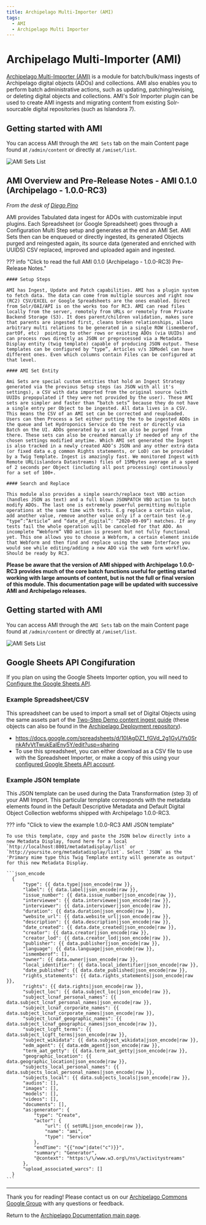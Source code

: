 ```yaml
---
title: Archipelago Multi-Importer (AMI)
tags:
  - AMI
  - Archipelago Multi Importer
---
```


# Archipelago Multi-Importer (AMI)

[Archipelago Multi-Importer (AMI)](https://github.com/esmero/ami) is a module for batch/bulk/mass ingests of Archipelago digital objects (ADOs) and collections. AMI also enables you to perform batch administrative actions, such as updating, patching/revising, or deleting digital objects and collections. AMI's Solr Importer plugin can be used to create AMI ingests and migrating content from existing Solr-sourcable digital repositories (such as Islandora 7).

## Getting started with AMI

You can access AMI through the `AMI Sets` tab on the main Content page found at `/admin/content` or directly at `/amiset/list`.

![AMI Sets List](images/ami/AMIsetsList.jpg)

## AMI Overview and Pre-Release Notes - AMI 0.1.0 (Archipelago - 1.0.0-RC3)

*From the desk of [Diego Pino](https://github.com/DiegoPino)*

AMI provides Tabulated data ingest for ADOs with customizable input plugins. Each Spreadsheet (or Google Spreadsheet) goes through a Configuration Multi Step setup and generates at the end an AMI Set. AMI Sets then can be enqueued or directly ingested, its generated Objects purged and reingested again, its source data (generated and enriched with UUIDS) CSV replaced, improved and uploaded again and ingested.

??? info "Click to read the full AMI 0.1.0 (Archipelago - 1.0.0-RC3) Pre-Release Notes."

    #### Setup Steps
    
    AMI has Ingest, Update and Patch capabilities. AMI has a plugin system to fetch data. The data can come from multiple sources and right now (RC2) CSV/EXCEL or Google Spreadsheets are the ones enabled. Direct from Solr/OAI/API is on the works too for RC3. AMI can read files locally from the server, remotely from URLs or remotely from Private Backend Storage (S3). It does parent/children validation, makes sure that parents are ingested first, cleans broken relationships, allows arbitrary multi relations to be generated in a single ROW (ismemberof, partOf, etc)  pointing to other rows or existing ADOs (via UUIDs) and can process rows directly as JSON or preprocessed via a Metadata Display entity (twig template) capable of producing JSON output. These templates can be configured by “type”, Articles v/s 3DModel can have different ones. Even which columns contain Files can be configured at that level.
    
    #### AMI Set Entity
    
    Ami Sets are special custom entities that hold an Ingest Strategy generated via the previous Setup steps (as JSON with all it's settings), a CSV with data imported from the original source (with UUIDs prepopulated if they were not provided by the user). These AMI sets are simpler and faster than “batch sets” because they do not have a single entry per Object to be ingested. All data lives in a CSV. This means the CSV of an AMI set can be corrected and reuploaded. Users can then Process a Set either putting the to be ingested ADOs in the queue and let Hydroponics Service do the rest or directly via Batch on the UI. ADOs generated by a set can also be purged from there. These sets can also be created manually if needed of any of the chosen settings modified anytime. Which AMI set generated the Ingest is also tracked in a newly created ADO’s JSON and any other extra data (or fixed data e.g common Rights statements, or LoD) can be provided by a Twig Template. Ingest is amazingly fast. We monitored Ingest with Remote URL(islandora Datastreams) files of 15Mbytes average at a speed of 2 seconds per Object (including all post processing) continuously for a set of 100+.
    
    #### Search and Replace
    
    This module also provides a simple search/replace text VBO action (handles JSON as text) and a full blown JSONPATCH VBO action to batch modify ADOs. The last one is extremely powerful permitting multiple operations at the same time with tests. E.g replace a certain value, add another value, remove another value only if a certain test (e.g “type”:”Article” and “date_of_digital”: “2020-09-09”) matches. If any tests fail the whole operation will be canceled for that ADO. An incomplete “Webform” VBO action is present but not fully functional yet. This one allows you to choose a Webform, a certain element inside that Webform and then find and replace using the same Interface you would see while editing/adding a new ADO via the web form workflow. Should be ready by RC3.

**Please be aware that the version of AMI shipped with Archipelago 1.0.0-RC3 provides much of the core batch functions useful for getting started working with large amounts of content, but is not the full or final version of this module. This documentation page will be updated with successive AMI and Archipelago releases.**

## Getting started with AMI

You can access AMI through the `AMI Sets` tab on the main Content page found at `/admin/content` or directly at `/amiset/list`.

![AMI Sets List](images/ami/AMIsetsList.jpg)

## Google Sheets API Congifuration

If you plan on using the Google Sheets Importer option, you will need to [Configure the Google Sheets API](googleapi.md).

### Example Spreadsheet/CSV

This spreadsheet can be used to import a small set of Digital Objects using the same assets part of the [Two-Step Demo content ingest guide](democontent.md) (these objects can also be found in the [Archipelago Deployment repository](https://github.com/esmero/archipelago-deployment)).

- <https://docs.google.com/spreadsheets/d/10IAgDZ1_fGVd_2g1GyUYs0SrnkAfvVtTwukEaIEny5Y/edit?usp=sharing>
- To use this spreadsheet, you can either download as a CSV file to use with the Spreadsheet Importer, or make a copy of this using your [configured Google Sheets API account](googleapi.md).

### Example JSON template

This JSON template can be used during the Data Transformation (step 3) of your AMI Import. This particular template corresponds with the metadata elements found in the Default Descriptive Metadata and Default Digital Object Collection webforms shipped with Archipelago 1.0.0-RC3.

??? info "Click to view the example 1.0.0-RC3 AMI JSON template"
    
    To use this template, copy and paste the JSON below directly into a new Metadata Display, found here for a local `http://localhost:8001/metadatadisplay/list` or `http://yoursite.org/metadatadisplay/list`. Select `JSON` as the 'Primary mime type this Twig Template entity will generate as output' for this new Metadata Display.
    
    ```json_encode
      {
          "type": {{ data.type|json_encode|raw }},
          "label": {{ data.label|json_encode|raw }},
          "issue_number": {{ data.issue_number|json_encode|raw }},
          "interviewee": {{ data.interviewee|json_encode|raw }},
          "interviewer": {{ data.interviewer|json_encode|raw }},
          "duration": {{ data.duration|json_encode|raw }},
          "website_url": {{ data.website_url|json_encode|raw }},
          "description": {{ data.description|json_encode|raw }},
          "date_created": {{ data.date_created|json_encode|raw }},
          "creator": {{ data.creator|json_encode|raw }},
          "creator_lod": {{ data.creator_lod|json_encode|raw }},
          "publisher": {{ data.publisher|json_encode|raw }},
          "language": {{ data.language|json_encode|raw }},
          "ismemberof": [],
          "owner": {{ data.owner|json_encode|raw }},
          "local_identifier": {{ data.local_identifier|json_encode|raw }},
          "date_published": {{ data.date_published|json_encode|raw }},
          "rights_statements": {{ data.rights_statements|json_encode|raw }},
          "rights": {{ data.rights|json_encode|raw }},
          "subject_loc": {{ data.subject_loc|json_encode|raw }},
          "subject_lcnaf_personal_names": {{ data.subject_lcnaf_personal_names|json_encode|raw }},
          "subject_lcnaf_corporate_names": {{ data.subject_lcnaf_corporate_names|json_encode|raw }},
          "subject_lcnaf_geographic_names": {{ data.subject_lcnaf_geographic_names|json_encode|raw }},
          "subject_lcgft_terms": {{ data.subject_lcgft_terms|json_encode|raw }},
          "subject_wikidata": {{ data.subject_wikidata|json_encode|raw }},
          "edm_agent": {{ data.edm_agent|json_encode|raw }},
          "term_aat_getty": {{ data.term_aat_getty|json_encode|raw }},
          "geographic_location": {{ data.geographic_location|json_encode|raw }},
          "subjects_local_personal_names": {{ data.subjects_local_personal_names|json_encode|raw }},
          "subjects_local": {{ data.subjects_locals|json_encode|raw }},
          "audios": [],
          "images": [],
          "models": [],
          "videos": [],
          "documents": [],
          "as:generator": {
              "type": "Create",
              "actor": {
                  "url": {{ setURL|json_encode|raw }},
                  "name": "ami",
                  "type": "Service"
              },
              "endTime": "{{"now"|date("c")}}",
              "summary": "Generator",
              "@context": "https:\/\/www.w3.org\/ns\/activitystreams"
          },
          "upload_associated_warcs": []
      }
    ```

___

Thank you for reading! Please contact us on our [Archipelago Commons Google Group](https://groups.google.com/forum/#!forum/archipelago-commons) with any questions or feedback.

Return to the [Archipelago Documentation main page](index.md).

